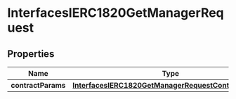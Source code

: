 

# InterfacesIERC1820GetManagerRequest


## Properties

| Name | Type | Description | Notes |
|------------ | ------------- | ------------- | -------------|
|**contractParams** | [**InterfacesIERC1820GetManagerRequestContractParams**](InterfacesIERC1820GetManagerRequestContractParams.md) |  |  |



